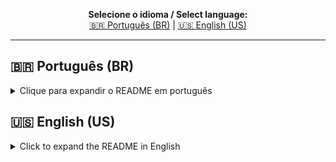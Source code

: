 <!-- Multilanguage README.md for Eisenhower_Task_Organizer -->

<p align="center">
  <b>Selecione o idioma / Select language:</b><br>
  <a href="#ptbr">🇧🇷 Português (BR)</a> |
  <a href="#enus">🇺🇸 English (US)</a>
</p>

---

## <a id="ptbr"></a>🇧🇷 Português (BR)

<details>
<summary>Clique para expandir o README em português</summary>

# EISENHOWER ORGANIZER — Organizador de Tarefas pela Matriz de Eisenhower

Versão: v0.0.2.0 — 13 de Outubro de 2025  
Autor: Fernando Nillsson Cidade

**Total de downloads acumulados:**  
![GitHub all releases](https://img.shields.io/github/downloads/fernandoncidade/Eisenhower_Task_Organizer/total?label=Downloads%20totais%20(Eisenhower%20Task%20Organizer))

## Resumo
EISENHOWER ORGANIZER é um aplicativo leve para gerenciar tarefas usando a Matriz de Eisenhower (Importante/Urgente). Permite criar tarefas, classificá-las por quadrante, marcar como concluídas (movendo automaticamente entre listas), remover itens com confirmação e exportar/importar para XLSX/PDF. Interface com suporte a Português (Brasil) e Inglês (Estados Unidos).

## Principais funcionalidades
- Adicionar tarefas rapidamente com seletor de quadrante.
- Marcar/desmarcar como concluída, movendo entre listas pendentes/concluídas.
- Remover tarefas via menu de contexto (clique direito) com confirmação.
- Salvamento automático local em tasks.json no diretório persistente do usuário.
- Exportar para XLSX e PDF (Arquivo → Salvar).
- Importar de XLSX e PDF (Arquivo → Abrir).
- Interface multilíngue: Português (Brasil) e Inglês (Estados Unidos).
- Janela “Sobre” com histórico, detalhes, avisos, licenças e política de privacidade.
- Operação offline (sem telemetria).

## Requisitos
- Windows 10 ou superior.
- Para executar a partir do código-fonte: Python 3.9+.
- Dependências: PySide6, openpyxl, reportlab, PyPDF2.

## Instalação (a partir do código-fonte Windows)
1) Criar ambiente virtual
- PowerShell:
  - py -m venv .venv
  - .\.venv\Scripts\Activate.ps1
- CMD:
  - py -m venv .venv
  - .venv\Scripts\activate

2) Instalar dependências
- pip install PySide6 openpyxl reportlab PyPDF2

3) Executar a aplicação
- py main.py

## Como usar
1) Digite a tarefa no campo “Adicione uma tarefa...” e selecione o quadrante.
2) Clique em “Adicionar Tarefa” ou pressione Enter.
3) Marque a caixa de seleção para mover a tarefa para “Concluídas”; desmarque para retornar.
4) Clique com o botão direito em uma tarefa para remover (com confirmação).
5) Menu Arquivo:
   - Novo: inicia sessão limpa.
   - Abrir: importa XLSX/PDF.
   - Salvar: exporta para XLSX/PDF.
   - Limpar: remove todos os dados.
   - Sair: fecha o app.
6) Configurações → Idioma: alterna entre pt-BR e en-US (textos atualizam imediatamente).
7) Opções → Sobre: exibe histórico, detalhes, licenças, avisos, política de privacidade e notas de versão.

## Formato e persistência de dados
- O arquivo tasks.json é salvo automaticamente no diretório persistente do usuário (ex.: AppData).
- Estrutura geral:
  {
    "quadrant1": [...],
    "quadrant1_completed": [...],
    "quadrant2": [...],
    "quadrant2_completed": [...],
    "quadrant3": [...],
    "quadrant3_completed": [...],
    "quadrant4": [...],
    "quadrant4_completed": [...]
  }

## Importação/Exportação
- XLSX:
  - Exporta/Importa 8 abas: quadrant1, quadrant1_completed, quadrant2, quadrant2_completed, quadrant3, quadrant3_completed, quadrant4, quadrant4_completed.
  - Os valores são lidos/escritos na primeira coluna de cada aba.
- PDF:
  - Exporta seções com títulos dos quadrantes e das listas concluídas.
  - Importa PDFs com seções identificáveis; caso o formato não seja reconhecido, o app informa.

## Idiomas suportados
- pt_BR: Português (Brasil)
- en_US: English (United States)

## Solução de problemas
- Não vejo minhas tarefas:
  - Verifique permissões de escrita na sua pasta de usuário (para o tasks.json).
- Importação XLSX/PDF falha:
  - Use o formato esperado (abas nomeadas por quadrante no XLSX, seções identificáveis no PDF).
- Alto consumo de recursos:
  - A aplicação é leve; problemas costumam ser externos (outros programas).

## Licenças, avisos e privacidade
- Acesse em Opções → Sobre.
- Textos são carregados de arquivos internos do aplicativo.

## Autor
- Fernando Nillsson Cidade

---

</details>

## <a id="enus"></a>🇺🇸 English (US)

<details>
<summary>Click to expand the README in English</summary>

# EISENHOWER ORGANIZER — Task Organizer using the Eisenhower Matrix

Version: v0.0.2.0 — October 13, 2025  
Author: Fernando Nillsson Cidade

**Total cumulative downloads:**  
![GitHub all releases](https://img.shields.io/github/downloads/fernandoncidade/Eisenhower_Task_Organizer/total?label=Total%20Downloads%20(Eisenhower%20Task%20Organizer))

## Summary
EISENHOWER ORGANIZER is a lightweight app to manage tasks with the Eisenhower Matrix (Important/Urgent). It lets you create tasks, classify them into quadrants, mark as completed (auto-moving between lists), remove items with confirmation, and export/import to XLSX/PDF. UI supports Portuguese (Brazil) and English (United States).

## Key features
- Quickly add tasks with a quadrant selector.
- Check/uncheck to move between pending and completed lists automatically.
- Remove tasks via right-click context menu with confirmation.
- Automatic local save to tasks.json in the user’s persistent directory.
- Export to XLSX and PDF (File → Save).
- Import from XLSX and PDF (File → Open).
- Multilingual interface: Portuguese (Brazil) and English (United States).
- “About” window with history, details, notices, licenses, privacy policy, and release notes.
- Offline operation (no telemetry).

## Requirements
- Windows 10 or later.
- To run from source: Python 3.9+.
- Dependencies: PySide6, openpyxl, reportlab, PyPDF2.

## Installation (from source on Windows)
1) Create a virtual environment
- PowerShell:
  - py -m venv .venv
  - .\.venv\Scripts\Activate.ps1
- CMD:
  - py -m venv .venv
  - .venv\Scripts\activate

2) Install dependencies
- pip install PySide6 openpyxl reportlab PyPDF2

3) Run the app
- py main.py

## How to use
1) Type the task in “Add a task...” and pick the quadrant.
2) Click “Add Task” or press Enter.
3) Tick the checkbox to move the task to “Completed”; untick to restore it.
4) Right-click a task to remove it (with confirmation).
5) File menu:
   - New: starts a clean session.
   - Open: import XLSX/PDF.
   - Save: export to XLSX/PDF.
   - Clear: remove all data.
   - Exit: close the app.
6) Settings → Language: switch between pt-BR and en-US (texts update immediately).
7) Options → About: shows history, details, licenses, notices, privacy policy, and release notes.

## Data format and persistence
- tasks.json is saved automatically in the user’s persistent directory (e.g., AppData).
- General structure:
  {
    "quadrant1": [...],
    "quadrant1_completed": [...],
    "quadrant2": [...],
    "quadrant2_completed": [...],
    "quadrant3": [...],
    "quadrant3_completed": [...],
    "quadrant4": [...],
    "quadrant4_completed": [...]
  }

## Import/Export
- XLSX:
  - Exports/Imports 8 sheets: quadrant1, quadrant1_completed, quadrant2, quadrant2_completed, quadrant3, quadrant3_completed, quadrant4, quadrant4_completed.
  - Values are written/read from the first column of each sheet.
- PDF:
  - Exports sections with quadrant and completed titles.
  - Imports PDFs with recognizable sections; if not supported, the app will warn.

## Supported languages
- pt_BR: Portuguese (Brazil)
- en_US: English (United States)

## Troubleshooting
- Tasks not appearing:
  - Check write permissions for your user folder (tasks.json).
- XLSX/PDF import fails:
  - Use the expected format (named sheets in XLSX, recognizable sections in PDF).
- High resource usage:
  - The app is lightweight; issues are likely due to other software.

## Licenses, notices, and privacy
- Available under Options → About.
- Texts are loaded from internal resource files.

## Author
- Fernando Nillsson Cidade

---

</details>

